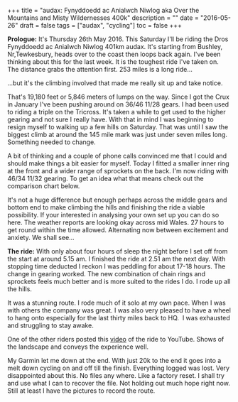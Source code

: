 +++
title = "audax: Fynyddoedd ac Anialwch Niwlog aka Over the Mountains and Misty Wildernesses 400k"
description = ""
date = "2016-05-26"
draft = false
tags = ["audax", "cycling"]
toc = false
+++

**Prologue:** It's Thursday 26th May 2016. This Saturday I'll be riding the Dros Fynyddoedd ac Anialwch Niwlog 401km audax. It's starting from Bushley, Nr,Tewkesbury, heads over to the coast then loops back again. I've been thinking about this for the last week. It is the toughest ride I've taken on. The distance grabs the attention first. 253 miles is a long ride...

...but it's the climbing involved that made me really sit up and take notice.

That's 19,180 feet or 5,846 meters of lumps on the way. Since I got the Crux in January I've been pushing around on 36/46 11/28 gears. I had been used to riding a triple on the Tricross. It's taken a while to get used to the higher gearing and not sure I really have. With that in mind I was beginning to resign myself to walking up a few hills on Saturday. That was until I saw the biggest climb at around the 145 mile mark was just under seven miles long. Something needed to change.

A bit of thinking and a couple of phone calls convinced me that I could and should make things a bit easier for myself. Today I fitted a smaller inner ring at the front and a wider range of sprockets on the back. I'm now riding with 46/34 11/32 gearing. To get an idea what that means check out the comparison chart below.

It's not a huge difference but enough perhaps across the middle gears and bottom end to make climbing the hills and finishing the ride a viable possibility. If your interested in analysing your own set up you can do so here. The weather reports are looking okay across mid Wales. 27 hours to get round within the time allowed. Alternating now between excitement and anxiety. We shall see...

**The ride:** With only about four hours of sleep the night before I set off from the start at around 5.15 am. I finished the ride at 2.51 am the next day. With stopping time deducted I reckon I was peddling for about 17-18 hours. The change in gearing worked. The new combination of chain rings and sprockets feels much better and is more suited to the rides I do. I rode up all the hills.

It was a stunning route. I rode much of it solo at my own pace. When I was with others the company was great. I was also very pleased to have a wheel to hang onto especially for the last thirty miles back to HQ.  I was exhausted and struggling to stay awake. 

One of the other riders posted this [video](https://youtu.be/E-o7-vGz-lw) of the ride to YouTube. Shows of the landscape and conveys the experience well.

My Garmin let me down at the end. With just 20k to the end it goes into a melt down cycling on and off till the finish. Everything logged was lost. Very disappointed about this. No files any where. Like a factory reset. I shall try and use what I can to recover the file. Not holding out much hope right now. Still at least I have the pictures to record the route.